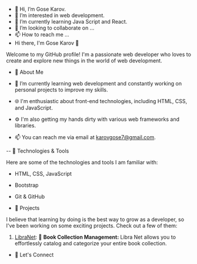 - 👋 Hi, I’m Gose Karov.
- 👀 I’m interested in web development.
- 🌱 I’m currently learning Java Script and React.
- 💞️ I’m looking to collaborate on ...
- 📫 How to reach me ...
-  Hi there, I'm Gose Karov 👋

Welcome to my GitHub profile! I'm a passionate web developer who loves to create and explore new things in the world of web development.
- 🌱 About Me

- 🔭 I’m currently learning web development and constantly working on personal projects to improve my skills.
- 🌐 I'm enthusiastic about front-end technologies, including HTML, CSS, and JavaScript.
- ⚙️ I'm also getting my hands dirty with various web frameworks and libraries.
- 📫 You can reach me via email at karovgose7@gmail.com.

-- 🔧 Technologies & Tools

Here are some of the technologies and tools I am familiar with:

- HTML, CSS, JavaScript
- Bootstrap
- Git & GitHub

- 🌟 Projects

I believe that learning by doing is the best way to grow as a developer, so I've been working on some exciting projects. Check out a few of them:

1. [LibraNet]([link-to-project1](https://github.com/karovgose/libra-net)): 📖 **Book Collection Management:** Libra Net allows you to effortlessly catalog and categorize your entire book collection. 


- 🤝 Let's Connect


